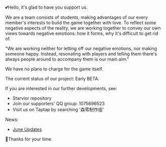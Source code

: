 💕Hello, it's glad to have you support us.

We are a team consists of students, making advantages of our every member's interests to build the game together with love. To reflect some negative aspects of the reality, we are working together to convey our own views towards negative emotions: how it forms, why it's difficult to get rid of.

"We are working neither for letting off our negative emotions, nor making someone happy. Instead, resonating with players and telling them there's always people around to accompany them is our main aim."

We have no plans to charge for the game itself.

The current status of our project: Early BETA.

If you are interested in our further developments, see:

- Starvior repository
- Join our supporters' QQ group: 1075696523
- Visit us on Taptap by searching '森零制作组'

News:

- [June Updates](https://player.bilibili.com/player.html?aid=897971716&bvid=BV1VN4y1g7xe&cid=760128861&page=1)

🌹Thanks for your time.
